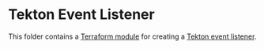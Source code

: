 # Tekton Event Listener

This folder contains a [Terraform module](https://terraform.io/docs/language/modules/index.html) for creating a [Tekton event listener](https://tekton.dev/docs/triggers/eventlisteners/).
